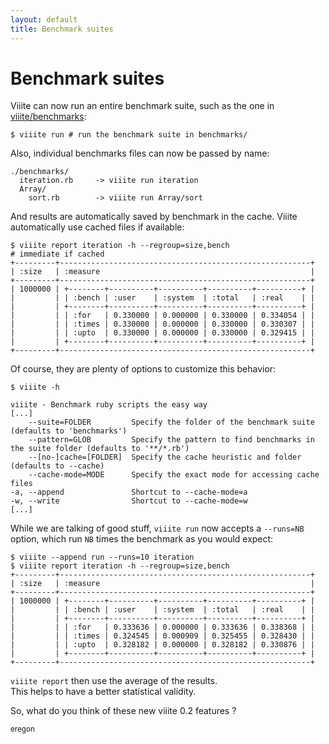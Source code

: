 ```yaml
---
layout: default
title: Benchmark suites
---
```

# Benchmark suites

Viiite can now run an entire benchmark suite, such as the one in [viiite/benchmarks](https://github.com/blambeau/viiite/tree/master/benchmarks):

    $ viiite run # run the benchmark suite in benchmarks/

Also, individual benchmarks files can now be passed by name:

    ./benchmarks/
      iteration.rb     -> viiite run iteration
      Array/
        sort.rb        -> viiite run Array/sort

And results are automatically saved by benchmark in the cache.
Viiite automatically use cached files if available:

    $ viiite report iteration -h --regroup=size,bench
    # immediate if cached
    +---------+--------------------------------------------------------+
    | :size   | :measure                                               |
    +---------+--------------------------------------------------------+
    | 1000000 | +--------+----------+----------+----------+----------+ |
    |         | | :bench | :user    | :system  | :total   | :real    | |
    |         | +--------+----------+----------+----------+----------+ |
    |         | | :for   | 0.330000 | 0.000000 | 0.330000 | 0.334054 | |
    |         | | :times | 0.330000 | 0.000000 | 0.330000 | 0.330307 | |
    |         | | :upto  | 0.330000 | 0.000000 | 0.330000 | 0.329415 | |
    |         | +--------+----------+----------+----------+----------+ |
    +---------+--------------------------------------------------------+

Of course, they are plenty of options to customize this behavior:

    $ viiite -h
    
    viiite - Benchmark ruby scripts the easy way
    [...]
        --suite=FOLDER         Specify the folder of the benchmark suite (defaults to 'benchmarks')
        --pattern=GLOB         Specify the pattern to find benchmarks in the suite folder (defaults to '**/*.rb')
        --[no-]cache=[FOLDER]  Specify the cache heuristic and folder (defaults to --cache)
        --cache-mode=MODE      Specify the exact mode for accessing cache files
    -a, --append               Shortcut to --cache-mode=a
    -w, --write                Shortcut to --cache-mode=w
    [...]

While we are talking of good stuff, `viiite run` now accepts a `--runs=NB` option, which run `NB` times the benchmark as you would expect:

    $ viiite --append run --runs=10 iteration
    $ viiite report iteration -h --regroup=size,bench
    +---------+--------------------------------------------------------+
    | :size   | :measure                                               |
    +---------+--------------------------------------------------------+
    | 1000000 | +--------+----------+----------+----------+----------+ |
    |         | | :bench | :user    | :system  | :total   | :real    | |
    |         | +--------+----------+----------+----------+----------+ |
    |         | | :for   | 0.333636 | 0.000000 | 0.333636 | 0.338368 | |
    |         | | :times | 0.324545 | 0.000909 | 0.325455 | 0.328430 | |
    |         | | :upto  | 0.328182 | 0.000000 | 0.328182 | 0.330876 | |
    |         | +--------+----------+----------+----------+----------+ |
    +---------+--------------------------------------------------------+

`viiite report` then use the average of the results.  
This helps to have a better statistical validity.

So, what do you think of these new viiite 0.2 features ?

<small>eregon</small>
